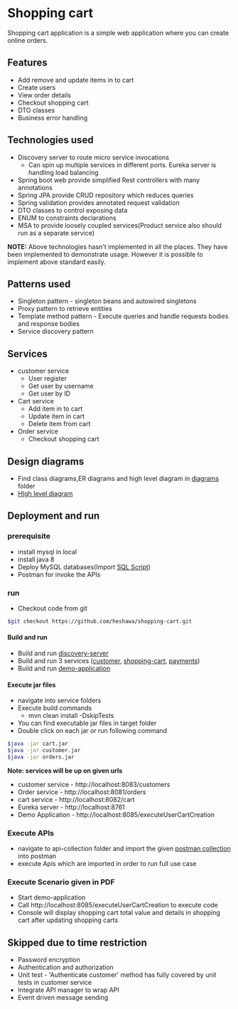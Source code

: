 # Shopping cart

Shopping cart application is a simple web application where you can create online orders.
## Features

- Add remove and update items in to cart
- Create users
- View order details
- Checkout shopping cart
- DTO classes
- Business error handling

## Technologies used

- Discovery server to route micro service invocations
    - Can spin up multiple services in different ports. Eureka server is handling load balancing
- Spring boot web provide simplified Rest controllers with many annotations
- Spring JPA provide CRUD repository which reduces queries
- Spring validation provides annotated request validation
- DTO classes to control exposing data
- ENUM to constraints declarations
- MSA to provide loosely coupled services(Product service also should run as a separate service)

**NOTE:** Above technologies hasn't implemented in all the places. They have been implemented to demonstrate usage. However it is possible to implement above standard easily.

## Patterns used

- Singleton pattern - singleton beans and autowired  singletons 
- Proxy pattern to retrieve entities
- Template method pattern - Execute queries and handle requests bodies and response bodies
- Service discovery pattern
## Services
- customer service
    - User register
    - Get user by username
    - Get user by ID
- Cart service
    - Add item in to cart
    - Update item in cart
    - Delete item from cart
- Order service
    - Checkout shopping cart

## Design diagrams
- Find class diagrams,ER diagrams and high level diagram in [diagrams](https://github.com/heshawa/shopping-cart/tree/main/diagrams) folder
- [HIgh level diagram](https://github.com/heshawa/shopping-cart/blob/main/diagrams/Cart-High%20level%20diagram.jpg)


## Deployment and run
### prerequisite
- install mysql in local
- install java 8
- Deploy MySQL databases(Import [SQL Script](https://github.com/heshawa/shopping-cart/blob/main/SQL%20scripts/all_3_dbs.sql))
- Postman for invoke the APIs
### run
- Checkout code from git
```sh
$git checkout https://github.com/heshawa/shopping-cart.git
```
#### Build and run
- Build and run [discovery-server](https://github.com/heshawa/shopping-cart/tree/main/discovery-server)
- Build and run 3 services ([customer](https://github.com/heshawa/shopping-cart/tree/main/customer), [shopping-cart](https://github.com/heshawa/shopping-cart/tree/main/shoppingcart), [payments](https://github.com/heshawa/shopping-cart/tree/main/payment))
- Build and run [demo-application](https://github.com/heshawa/shopping-cart/tree/main/demo-application)

#### Execute jar files
- navigate into service folders
- Execute build commands
    - mvn clean install -DskipTests
- You can find executable jar files in target folder
- Double click on each jar or run following command 
```sh
$java -jar cart.jar
$java -jar customer.jar
$java -jar orders.jar
```
**Note: services will be up on given urls**
- customer service - http://localhost:8083/customers
- Order service - http://localhost:8081/orders
- cart service - http://localhost:8082/cart
- Eureka server - http://localhost:8761
- Demo Application - http://localhost:8085/executeUserCartCreation

### Execute APIs

- navigate to api-collection folder and import the given [postman collection](https://github.com/heshawa/shopping-cart/blob/main/shopping-cart.postman_collection.json) into postman
- execute Apis which are imported in order to run full use case

### Execute Scenario given in PDF
- Start demo-application
- Call http://localhost:8085/executeUserCartCreation to execute code
- Console will display shopping cart total value and details in shopping cart after updating shopping carts

## Skipped due to time restriction
- Password encryption
- Authentication and authorization
- Unit test - 'Authenticate customer' method has fully covered by unit tests in customer service
- Integrate API manager to wrap API
- Event driven message sending


